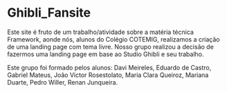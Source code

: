 # Ghibli_Fansite

Este site é fruto de um trabalho/atividade sobre a matéria técnica Framework, aonde nós, alunos do Colégio COTEMIG, realizamos a criação de uma landing page com tema livre.
Nosso grupo realizou a decisão de fazermos uma landing page em base ao Studio Ghibli e seu trabalho.

Este grupo foi formado pelos alunos:
Davi Meireles,
Eduardo de Castro,
Gabriel Mateus,
João Victor Rosestolato,
Maria Clara Queiroz,
Mariana Duarte,
Pedro Willer,
Renan Junqueira.
